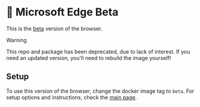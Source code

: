 # 🌊 Microsoft Edge Beta
This is the [beta][msedge-insider] version of the browser.

> [!WARNING]
> This repo and package has been deprecated, due to lack of interest. If you need an updated version, you'll need to rebuild the image yourself!

## Setup
To use this version of the browser, change the docker image tag to `beta`. For setup options and instructions, check the [main page][main].


[msedge-insider]: https://www.microsoft.com/en-us/edge/download/insider
[main]: https://github.com/tibor309/edge/tree/main

